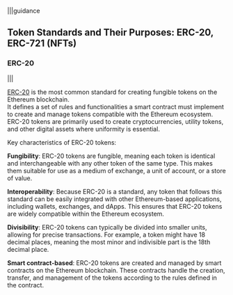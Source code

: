 |||guidance
## Token Standards and Their Purposes: ERC-20, ERC-721 (NFTs)

### ERC-20

|||


[ERC-20](https://ethereum.org/en/developers/docs/standards/tokens/erc-20/) is the most common standard for creating fungible tokens on the Ethereum blockchain.   
It defines a set of rules and functionalities a smart contract must implement to create and manage tokens compatible with the Ethereum ecosystem.  
ERC-20 tokens are primarily used to create cryptocurrencies, utility tokens, and other digital assets where uniformity is essential.

Key characteristics of ERC-20 tokens:

**Fungibility**: ERC-20 tokens are fungible, meaning each token is identical and interchangeable with any other token of the same type. This makes them suitable for use as a medium of exchange, a unit of account, or a store of value.

**Interoperability**: Because ERC-20 is a standard, any token that follows this standard can be easily integrated with other Ethereum-based applications, including wallets, exchanges, and dApps. This ensures that ERC-20 tokens are widely compatible within the Ethereum ecosystem.

**Divisibility**: ERC-20 tokens can typically be divided into smaller units, allowing for precise transactions. For example, a token might have 18 decimal places, meaning the most minor and indivisible part is the 18th decimal place.

**Smart contract-based**: ERC-20 tokens are created and managed by smart contracts on the Ethereum blockchain. These contracts handle the creation, transfer, and management of the tokens according to the rules defined in the contract.
